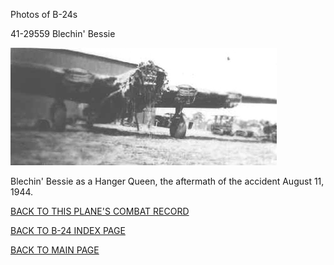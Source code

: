 
Photos of B-24s






 




41-29559 Blechin' Bessie  
  

![](41-29559.jpg)  

Blechin' Bessie as a Hanger Queen, the aftermath of the accident August 11, 1944\.   
  

[BACK TO THIS PLANE'S COMBAT RECORD](../b24s/41-29559.md)  

[BACK TO B-24 INDEX PAGE](../000b24s.md)  

[BACK TO MAIN PAGE](../index.md)


